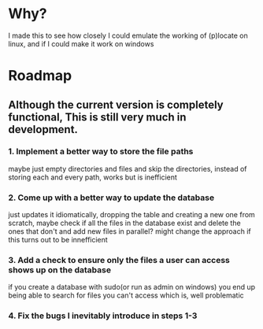 # Why?
I made this to see how closely I could emulate the working of (p)locate on linux, and if I could make it work on windows

# Roadmap
## Although the current version is completely functional, This is still very much in development.

### 1. Implement a better way to store the file paths
maybe just empty directories and files and skip the directories, instead of storing each and every path, works but is inefficient

### 2. Come up with a better way to update the database
just updates it idiomatically, dropping the table and creating a new one from scratch, maybe check if all the files in the database exist and delete the ones that don't and add new files in parallel? might change the approach if this turns out to be innefficient

### 3. Add a check to ensure only the files a user can access shows up on the database
if you create a database with sudo(or run as admin on windows) you end up being able to search for files you can't access which is, well problematic

### 4. Fix the bugs I inevitably introduce in steps 1-3
